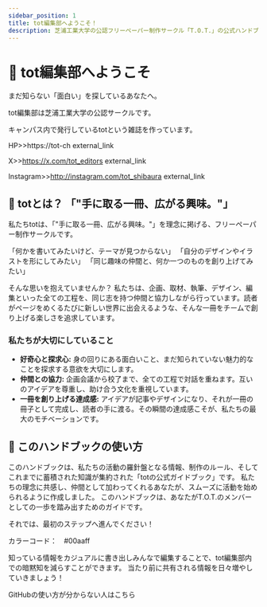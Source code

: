 ```yaml
---
sidebar_position: 1
title: tot編集部へようこそ！
description: 芝浦工業大学の公認フリーペーパー制作サークル「T.O.T.」の公式ハンドブックです。私たちの理念、活動内容、そして一冊を創り上げる文化について紹介します。
---
```


# 🎉 tot編集部へようこそ

まだ知らない「面白い」を探しているあなたへ。

tot編集部は芝浦工業大学の公認サークルです。

キャンパス内で発行しているtotという雑誌を作っています。

HP>>https://tot-ch external_link

X>>https://x.com/tot_editors external_link

Instagram>>http://instagram.com/tot_shibaura external_link



## 🎯 totとは？ 「"手に取る一冊、広がる興味。"」



私たちtotは、「"手に取る一冊、広がる興味。"」を理念に掲げる、フリーペーパー制作サークルです。

「何かを書いてみたいけど、テーマが見つからない」
「自分のデザインやイラストを形にしてみたい」
「同じ趣味の仲間と、何か一つのものを創り上げてみたい」

そんな思いを抱えていませんか？ 私たちは、企画、取材、執筆、デザイン、編集といった全ての工程を、同じ志を持つ仲間と協力しながら行っています。読者がページをめくるたびに新しい世界に出会えるような、そんな一冊をチームで創り上げる楽しさを追求しています。

### 私たちが大切にしていること
* **好奇心と探求心:** 身の回りにある面白いこと、まだ知られていない魅力的なことを探求する意欲を大切にします。
* **仲間との協力:** 企画会議から校了まで、全ての工程で対話を重ねます。互いのアイデアを尊重し、助け合う文化を重視しています。
* **一冊を創り上げる達成感:** アイデアが記事やデザインになり、それが一冊の冊子として完成し、読者の手に渡る。その瞬間の達成感こそが、私たちの最大のモチベーションです。

## 📖 このハンドブックの使い方
このハンドブックは、私たちの活動の羅針盤となる情報、制作のルール、そしてこれまでに蓄積された知識が集約された「totの公式ガイドブック」です。
私たちの理念に共感し、仲間として加わってくれるあなたが、スムーズに活動を始められるように作成しました。
このハンドブックは、あなたがT.O.T.のメンバーとしての一歩を踏み出すためのガイドです。

それでは、最初のステップへ進んでください！




カラーコード：　#00aaff　

知っている情報をカジュアルに書き出しみんなで編集することで、tot編集部内での暗黙知を減らすことができます。
当たり前に共有される情報を日々増やしていきましょう！

GitHubの使い方が分からない人はこちら
